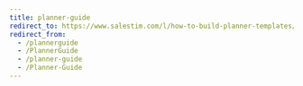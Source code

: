 ```yaml
---
title: planner-guide
redirect_to: https://www.salestim.com/l/how-to-build-planner-templates/
redirect_from:
  - /plannerguide
  - /PlannerGuide
  - /planner-guide
  - /Planner-Guide
---
```

